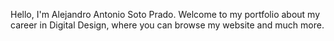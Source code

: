 Hello, I'm Alejandro Antonio Soto Prado. Welcome to my portfolio about my career in Digital Design, where you can browse my website and much more.
